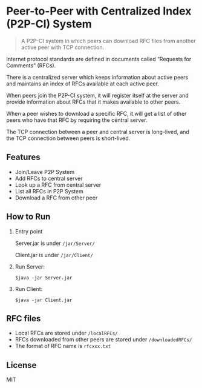 # Peer-to-Peer with Centralized Index (P2P-CI) System

> A P2P-CI system in which peers can download RFC files from another active peer with TCP connection.

Internet protocol standards are defined in documents called “Requests for Comments” (RFCs).

There is a centralized server which keeps information about active peers and maintains an index of RFCs available at each active peer.

When peers join the P2P-CI system, it will register itself at the server and provide information about RFCs that it makes available to other peers.

When a peer wishes to download a specific RFC, it will get a list of other peers who have that RFC by requiring the central server. 

The TCP connection between a peer and central server is long-lived, and the TCP connection between peers is short-lived.

## Features

*  Join/Leave P2P System
*  Add RFCs to central server
*  Look up a RFC from central server
*  List all RFCs in P2P System
*  Download a RFC from other peer

## How to Run
1. Entry point

   Server.jar is under `/jar/Server/`   

   Client.jar is under `/jar/Client/`

2. Run Server:

   `$java -jar Server.jar`

3. Run Client:

   `$java -jar Client.jar`

## RFC files

* Local RFCs are stored under `/localRFCs/`
* RFCs downloaded from other peers are stored under `/downloadedRFCs/`
* The format of RFC name is `rfcxxx.txt`

## License

MIT